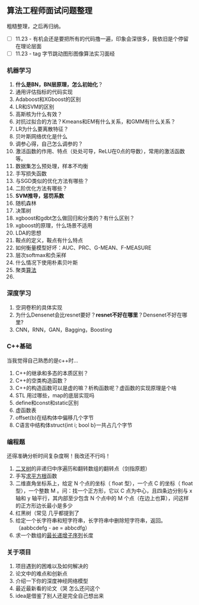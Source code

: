## 算法工程师面试问题整理

粗糙整理，之后再归纳。

- [ ] 11.23 - 有机会还是要把所有的代码撸一遍，印象会深很多，我依旧是个停留在理论层面
- [ ] 11.23 - tag 字节跳动图形图像算法实习面经

### 机器学习

1. **什么是BN，BN层原理，怎么初始化**？
2.  通用评估指标的代码实现
3. Adaboost和XGboost的区别 
4. LR和SVM的区别
5. 高斯核为什么有效？
6. 对抗过拟合的方法？Kmeans和EM有什么关系，和GMM有什么关系？ 
7. LR为什么要离散特征？
9. 贝叶斯网络优化是什么
10. 调参心得，自己怎么调参的？
11. 激活函数的作用、特点（处处可导，ReLU在0点的导数），常用的激活函数等。 
12. 数据集怎么预处理，样本不均衡
13. 手写损失函数
14. 与SGD类似的优化方法有哪些？
15. 二阶优化方法有哪些？
16. **SVM推导，惩罚系数**
17. 随机森林
18. 决策树
19. xgboost和gdbt怎么做回归和分类的？有什么区别？
19. xgboost的原理，什么场景不适用
21. LDA的思想
21. 鞍点的定义，鞍点有什么特点
21. 如何衡量模型好坏：AUC、PRC、G-MEAN、F-MEASURE
21. 层次softmax和负采样
21. 什么情况下使用朴素贝叶斯
25. 聚类[算法](https://www.nowcoder.com/jump/super-jump/word?word=算法)
26. 



### 深度学习

1. 空洞卷积的具体实现
1. 为什么Densenet会比resnet要好？**resnet不好在哪里**？Densenet不好在哪里?
1. CNN，RNN，GAN，Bagging，Boosting



### C++基础

当我觉得自己熟悉的是c++时...

1. C++的继承和多态的本质区别？
2. C++的空类构造函数？
3. C++的构造函数可以是虚的嘛？析构函数呢？虚函数的实现原理是个啥
4.  STL 用过哪些，map的底层实现吗
5. define和const和static区别
5. 虚函数表
5. offset(b)在结构体中偏移几个字节
5. C语言中结构体struct{int i; bool b}一共占几个字节



### 编程题

还得准确分析时间复杂度啊！我改还不行吗！

1. [二叉树](https://www.nowcoder.com/jump/super-jump/word?word=二叉树)的非递归中序遍历和翻转数组的翻转点（剑指原题）
2. 手写[求平方根](https://www.nowcoder.com/jump/super-jump/word?word=求平方根)函数
3. 二维直角坐标系上，给定 N 个点的坐标（ float 型），一个点 C 的坐标（ float 型），一个整数 M 。问：找一个正方形，它以 C 点为中心，且四条边分别与 x 轴和 y 轴平行，其内部至少包含 N 个点中的 M 个点（在边上也算），问这样的正方形边长最小是多少
4. 红黑树（常见 几乎都提到了
5. 给定一个长字符串和短字符串，长字符串中删除短字符串，返回。（aabbcdefg - ae = abbcdfg）
6. 求一个数组的[最长递增子序列](https://www.nowcoder.com/jump/super-jump/word?word=最长递增子序列)长度



### 关于项目

1. 项目遇到的困难以及如何解决的
2. 论文中的难点和创新点
3. 介绍一下你的深度神经网络模型
3. 最近最新看的论文（哭 怎么还问这个
3. idea是借鉴了别人还是完全自己想出来
